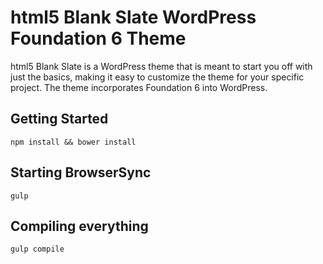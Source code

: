 # html5 Blank Slate WordPress Foundation 6 Theme

html5 Blank Slate is a WordPress theme that is meant to start you off with just the basics, making it easy to customize the theme for your specific project. The theme incorporates Foundation 6 into WordPress.

## Getting Started
    npm install && bower install

## Starting BrowserSync
    gulp

## Compiling everything

    gulp compile
